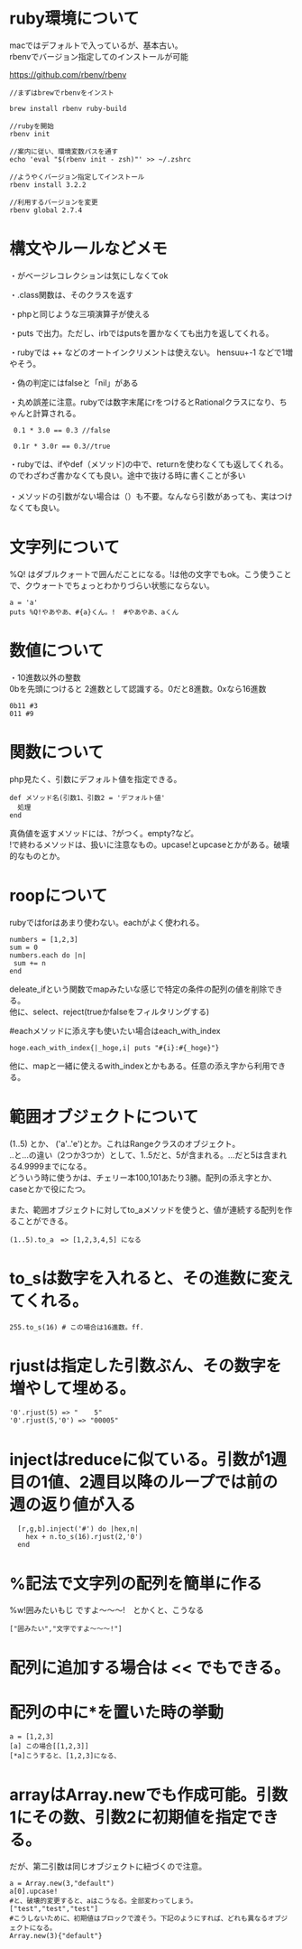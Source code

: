 # ruby環境について
macではデフォルトで入っているが、基本古い。<br>
rbenvでバージョン指定してのインストールが可能

https://github.com/rbenv/rbenv
```
//まずはbrewでrbenvをインスト

brew install rbenv ruby-build

//rubyを開始
rbenv init

//案内に従い、環境変数パスを通す
echo 'eval "$(rbenv init - zsh)"' >> ~/.zshrc

//ようやくバージョン指定してインストール
rbenv install 3.2.2

//利用するバージョンを変更
rbenv global 2.7.4

```

# 構文やルールなどメモ
・がベージレコレクションは気にしなくてok
<br>

・.class関数は、そのクラスを返す<br>

・phpと同じような三項演算子が使える<br>

・puts で出力。ただし、irbではputsを置かなくても出力を返してくれる。<br>

・rubyでは ++ などのオートインクリメントは使えない。 hensuu+-1 などで1増やそう。<br>

・偽の判定にはfalseと「nil」がある<br>

・丸め誤差に注意。rubyでは数字末尾にrをつけるとRationalクラスになり、ちゃんと計算される。
```
 0.1 * 3.0 == 0.3 //false
 
 0.1r * 3.0r == 0.3//true
```

・rubyでは、ifやdef（メソッド)の中で、returnを使わなくても返してくれる。<br>
のでわざわざ書かなくても良い。途中で抜ける時に書くことが多い<br>
<br>
・メソッドの引数がない場合は（）も不要。なんなら引数があっても、実はつけなくても良い。

# 文字列について
%Q! はダブルクォートで囲んだことになる。!は他の文字でもok。こう使うことで、クウォートでちょっとわかりづらい状態にならない。
```
a = 'a'
puts %Q!やあやあ、#{a}くん。!  #やあやあ、aくん
```

# 数値について
・10進数以外の整数<br>
0bを先頭につけると 2進数として認識する。0だと8進数。0xなら16進数
```
0b11 #3
011 #9
```

# 関数について
php見たく、引数にデフォルト値を指定できる。
```
def メソッド名(引数1、引数2 = 'デフォルト値'
  処理
end
```

真偽値を返すメソッドには、?がつく。empty?など。<br>
!で終わるメソッドは、扱いに注意なもの。upcase!とupcaseとかがある。破壊的なものとか。


# roopについて

rubyではforはあまり使わない。eachがよく使われる。
```
numbers = [1,2,3]
sum = 0
numbers.each do |n|
 sum += n
end
```

deleate_ifという関数でmapみたいな感じで特定の条件の配列の値を削除できる。<br>
他に、select、reject(trueかfalseをフィルタリングする)

#eachメソッドに添え字も使いたい場合はeach_with_index

```
hoge.each_with_index{|_hoge,i| puts "#{i}:#{_hoge}"}
```
他に、mapと一緒に使えるwith_indexとかもある。任意の添え字から利用できる。

# 範囲オブジェクトについて
(1..5) とか、 ('a'..'e')とか。これはRangeクラスのオブジェクト。<br>
..と...の違い（2つか3つか）として、1..5だと、5が含まれる。...だと5は含まれる4.9999までになる。<br>
どういう時に使うかは、チェリー本100,101あたり3勝。配列の添え字とか、caseとかで役にたつ。<br><br>
また、範囲オブジェクトに対してto_aメソッドを使うと、値が連続する配列を作ることができる。
```
(1..5).to_a　=> [1,2,3,4,5] になる
```

# to_sは数字を入れると、その進数に変えてくれる。
```
255.to_s(16) # この場合は16進数。ff.
```

# rjustは指定した引数ぶん、その数字を増やして埋める。
```
'0'.rjust(5) => "    5"
'0'.rjust(5,'0') => "00005"

```

# injectはreduceに似ている。引数が1週目の1値、2週目以降のループでは前の週の返り値が入る
```
  [r,g,b].inject('#') do |hex,n|
    hex + n.to_s(16).rjust(2,'0')
  end
```

# %記法で文字列の配列を簡単に作る
%w!囲みたいもじ ですよ〜〜〜!　とかくと、こうなる

```
["囲みたい","文字ですよ〜〜〜!"]
```

# 配列に追加する場合は << でもできる。

# 配列の中に*を置いた時の挙動
```
a = [1,2,3]
[a] この場合[[1,2,3]]
[*a]こうすると、[1,2,3]になる、
```

# arrayはArray.newでも作成可能。引数1にその数、引数2に初期値を指定できる。
だが、第二引数は同じオブジェクトに紐づくので注意。
```
a = Array.new(3,"default") 
a[0].upcase!
#と、破壊的変更すると、aはこうなる。全部変わってしまう。
["test","test","test"]
#こうしないために、初期値はブロックで渡そう。下記のようにすれば、どれも異なるオブジェクトになる。
Array.new(3){"default"}




```

